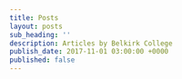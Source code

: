 ```yaml
---
title: Posts
layout: posts
sub_heading: ''
description: Articles by Belkirk College
publish_date: 2017-11-01 03:00:00 +0000
published: false
---
```

